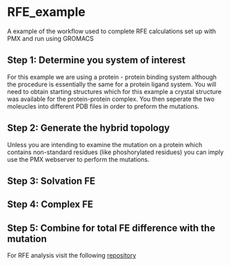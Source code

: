 # RFE_example
A example of the workflow used to complete RFE calculations set up with PMX and run using GROMACS

## Step 1: Determine you system of interest
For this example we are using a protein - protein binding system although the procedure is essentially the same for a protein ligand system. You will need to obtain starting structures which for this example a crystal structure was available for the protein-protein complex. You then seperate the two moleucles into different PDB files in order to preform the mutations.

## Step 2: Generate the hybrid topology
Unless you are intending to examine the mutation on a protein which contains non-standard residues (like phoshorylated residues) you can imply use the PMX webserver to perform the mutations.

## Step 3: Solvation FE

## Step 4: Complex FE

## Step 5: Combine for total FE difference with the mutation

For RFE analysis visit the following [repository](https://github.com/ajfriedman22/Free_Energy)
